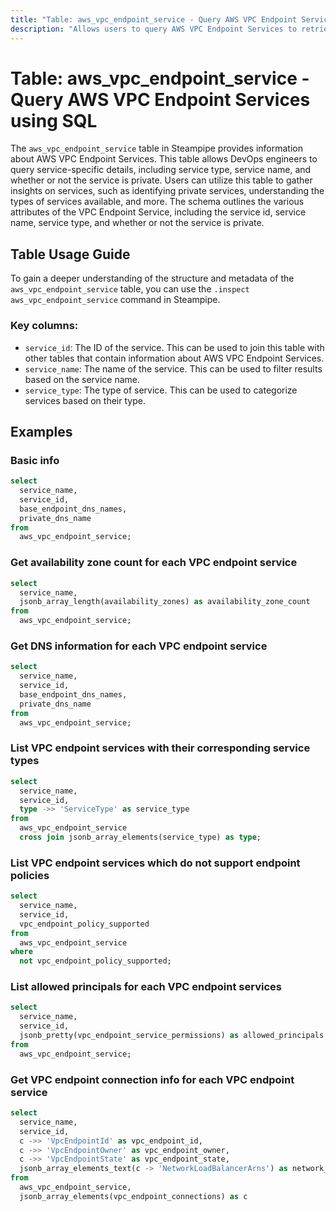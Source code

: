 ```yaml
---
title: "Table: aws_vpc_endpoint_service - Query AWS VPC Endpoint Services using SQL"
description: "Allows users to query AWS VPC Endpoint Services to retrieve detailed information about each service, including service name, service type, and whether or not the service is private."
---
```


# Table: aws_vpc_endpoint_service - Query AWS VPC Endpoint Services using SQL

The `aws_vpc_endpoint_service` table in Steampipe provides information about AWS VPC Endpoint Services. This table allows DevOps engineers to query service-specific details, including service type, service name, and whether or not the service is private. Users can utilize this table to gather insights on services, such as identifying private services, understanding the types of services available, and more. The schema outlines the various attributes of the VPC Endpoint Service, including the service id, service name, service type, and whether or not the service is private.

## Table Usage Guide

To gain a deeper understanding of the structure and metadata of the `aws_vpc_endpoint_service` table, you can use the `.inspect aws_vpc_endpoint_service` command in Steampipe.

### Key columns:

- `service_id`: The ID of the service. This can be used to join this table with other tables that contain information about AWS VPC Endpoint Services.
- `service_name`: The name of the service. This can be used to filter results based on the service name.
- `service_type`: The type of service. This can be used to categorize services based on their type.

## Examples

### Basic info

```sql
select
  service_name,
  service_id,
  base_endpoint_dns_names,
  private_dns_name
from
  aws_vpc_endpoint_service;
```

### Get availability zone count for each VPC endpoint service

```sql
select
  service_name,
  jsonb_array_length(availability_zones) as availability_zone_count
from
  aws_vpc_endpoint_service;
```

### Get DNS information for each VPC endpoint service

```sql
select
  service_name,
  service_id,
  base_endpoint_dns_names,
  private_dns_name
from
  aws_vpc_endpoint_service;
```

### List VPC endpoint services with their corresponding service types

```sql
select
  service_name,
  service_id,
  type ->> 'ServiceType' as service_type
from
  aws_vpc_endpoint_service
  cross join jsonb_array_elements(service_type) as type;
```

### List VPC endpoint services which do not support endpoint policies

```sql
select
  service_name,
  service_id,
  vpc_endpoint_policy_supported
from
  aws_vpc_endpoint_service
where
  not vpc_endpoint_policy_supported;
```

### List allowed principals for each VPC endpoint services

```sql
select
  service_name,
  service_id,
  jsonb_pretty(vpc_endpoint_service_permissions) as allowed_principals
from
  aws_vpc_endpoint_service;
```

### Get VPC endpoint connection info for each VPC endpoint service

```sql
select
  service_name,
  service_id,
  c ->> 'VpcEndpointId' as vpc_endpoint_id,
  c ->> 'VpcEndpointOwner' as vpc_endpoint_owner,
  c ->> 'VpcEndpointState' as vpc_endpoint_state,
  jsonb_array_elements_text(c -> 'NetworkLoadBalancerArns') as network_loadBalancer_arns
from
  aws_vpc_endpoint_service,
  jsonb_array_elements(vpc_endpoint_connections) as c
```
